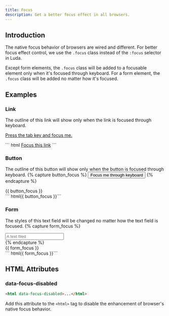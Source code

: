 ```yaml
---
title: Focus
description: Get a better focus effect in all browsers.
---
```



## Introduction
The native focus behavior of browsers are wired and different. For better focus effect control, we use the `.focus` class instead of the `:focus` selector in Luda.

Except form elements, the `.focus` class will be added to a focusable element only when it's focused through keyboard. For a form element, the `.focus` class will be added no matter how it's focused.


## Examples


### Link
The outline of this link will show only when the link is focused through keyboard.
<p class="example mt-none">
  <a href="#" data-turbolinks="false">Press the tab key and focus me.</a>
</p>
``` html
<a href="#">Focus this link</a>
```


### Button
The outline of this button will show only when the button is focused through keyboard.
{% capture button_focus %}
<button class="btn btn-primary">Focus me through keyboard</button>
{% endcapture %}
<div class="example">
  {{ button_focus }}
</div>
``` html{{ button_focus }}```


### Form
The styles of this text field will be changed no matter how the text field is focused.
{% capture form_focus %}
<div class="fm fm-text">
  <input placeholder="A text filed">
</div>
{% endcapture %}
<div class="example">
  {{ form_focus }}
</div>
``` html{{ form_focus }}```



## HTML Attributes

### data-focus-disabled

``` html
<html data-focus-disabled>...</html>
```
Add this attribute to the `<html>` tag to disable the enhancement of browser's native focus behavior.